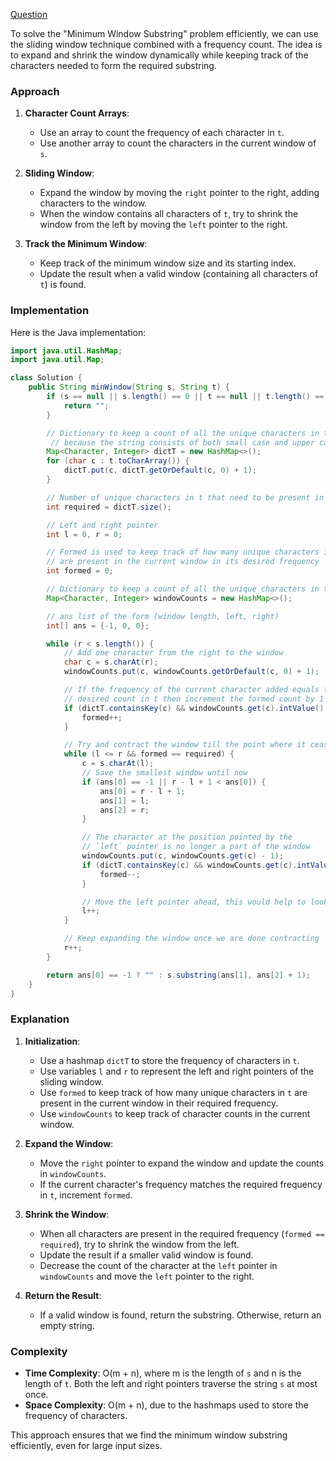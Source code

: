[Question](https://leetcode.com/problems/minimum-window-substring/)


To solve the "Minimum Window Substring" problem efficiently, we can use the sliding window technique combined with a frequency count. The idea is to expand and shrink the window dynamically while keeping track of the characters needed to form the required substring.

### Approach

1. **Character Count Arrays**:
   - Use an array to count the frequency of each character in `t`.
   - Use another array to count the characters in the current window of `s`.

2. **Sliding Window**:
   - Expand the window by moving the `right` pointer to the right, adding characters to the window.
   - When the window contains all characters of `t`, try to shrink the window from the left by moving the `left` pointer to the right.

3. **Track the Minimum Window**:
   - Keep track of the minimum window size and its starting index.
   - Update the result when a valid window (containing all characters of `t`) is found.

### Implementation

Here is the Java implementation:

```java
import java.util.HashMap;
import java.util.Map;

class Solution {
    public String minWindow(String s, String t) {
        if (s == null || s.length() == 0 || t == null || t.length() == 0) {
            return "";
        }

        // Dictionary to keep a count of all the unique characters in t
         // because the string consists of both small case and upper case using arrays is complicated
        Map<Character, Integer> dictT = new HashMap<>();
        for (char c : t.toCharArray()) {
            dictT.put(c, dictT.getOrDefault(c, 0) + 1);
        }

        // Number of unique characters in t that need to be present in the desired window
        int required = dictT.size();

        // Left and right pointer
        int l = 0, r = 0;

        // Formed is used to keep track of how many unique characters in t
        // are present in the current window in its desired frequency
        int formed = 0;

        // Dictionary to keep a count of all the unique characters in the current window
        Map<Character, Integer> windowCounts = new HashMap<>();

        // ans list of the form (window length, left, right)
        int[] ans = {-1, 0, 0};

        while (r < s.length()) {
            // Add one character from the right to the window
            char c = s.charAt(r);
            windowCounts.put(c, windowCounts.getOrDefault(c, 0) + 1);

            // If the frequency of the current character added equals to the
            // desired count in t then increment the formed count by 1
            if (dictT.containsKey(c) && windowCounts.get(c).intValue() == dictT.get(c).intValue()) {
                formed++;
            }

            // Try and contract the window till the point where it ceases to be 'desirable'
            while (l <= r && formed == required) {
                c = s.charAt(l);
                // Save the smallest window until now
                if (ans[0] == -1 || r - l + 1 < ans[0]) {
                    ans[0] = r - l + 1;
                    ans[1] = l;
                    ans[2] = r;
                }

                // The character at the position pointed by the
                // `left` pointer is no longer a part of the window
                windowCounts.put(c, windowCounts.get(c) - 1);
                if (dictT.containsKey(c) && windowCounts.get(c).intValue() < dictT.get(c).intValue()) {
                    formed--;
                }

                // Move the left pointer ahead, this would help to look for a new window
                l++;
            }

            // Keep expanding the window once we are done contracting
            r++;   
        }

        return ans[0] == -1 ? "" : s.substring(ans[1], ans[2] + 1);
    }
}
```

### Explanation

1. **Initialization**:
   - Use a hashmap `dictT` to store the frequency of characters in `t`.
   - Use variables `l` and `r` to represent the left and right pointers of the sliding window.
   - Use `formed` to keep track of how many unique characters in `t` are present in the current window in their required frequency.
   - Use `windowCounts` to keep track of character counts in the current window.

2. **Expand the Window**:
   - Move the `right` pointer to expand the window and update the counts in `windowCounts`.
   - If the current character's frequency matches the required frequency in `t`, increment `formed`.

3. **Shrink the Window**:
   - When all characters are present in the required frequency (`formed == required`), try to shrink the window from the left.
   - Update the result if a smaller valid window is found.
   - Decrease the count of the character at the `left` pointer in `windowCounts` and move the `left` pointer to the right.

4. **Return the Result**:
   - If a valid window is found, return the substring. Otherwise, return an empty string.

### Complexity

- **Time Complexity**: O(m + n), where m is the length of `s` and n is the length of `t`. Both the left and right pointers traverse the string `s` at most once.
- **Space Complexity**: O(m + n), due to the hashmaps used to store the frequency of characters.

This approach ensures that we find the minimum window substring efficiently, even for large input sizes.
